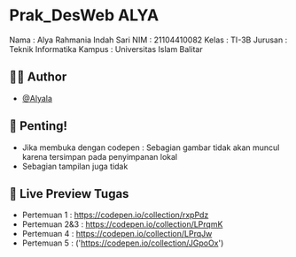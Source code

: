 # Prak_DesWeb ALYA

Nama    : Alya Rahmania Indah Sari
NIM     : 21104410082
Kelas   : TI-3B
Jurusan : Teknik Informatika
Kampus  : Universitas Islam Balitar


## 🧕🏻 Author

- [@Alyala](https://github.com/Alyala-tech/Alya_PrakDesweb_21104410082.git )


## 🚨 Penting!
- Jika membuka dengan codepen : Sebagian gambar tidak akan muncul karena tersimpan pada penyimpanan lokal
- Sebagian  tampilan juga tidak 


## 🔗 Live Preview Tugas

- Pertemuan 1 : https://codepen.io/collection/rxpPdz
- Pertemuan 2&3 : https://codepen.io/collection/LPrqmK
- Pertemuan 4 : https://codepen.io/collection/LPrqJw
- Pertemuan 5 : ('https://codepen.io/collection/JGpoOx')
